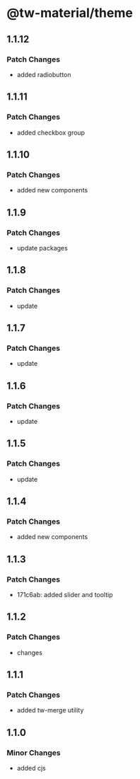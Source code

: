 # @tw-material/theme

## 1.1.12

### Patch Changes

- added radiobutton

## 1.1.11

### Patch Changes

- added checkbox group

## 1.1.10

### Patch Changes

- added new components

## 1.1.9

### Patch Changes

- update packages

## 1.1.8

### Patch Changes

- update

## 1.1.7

### Patch Changes

- update

## 1.1.6

### Patch Changes

- update

## 1.1.5

### Patch Changes

- update

## 1.1.4

### Patch Changes

- added new components

## 1.1.3

### Patch Changes

- 171c6ab: added slider and tooltip

## 1.1.2

### Patch Changes

- changes

## 1.1.1

### Patch Changes

- added tw-merge utility

## 1.1.0

### Minor Changes

- added cjs
